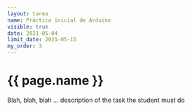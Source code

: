 ```yaml
---
layout: tarea
name: Práctica inicial de Arduino
visible: true
date: 2021-05-04
limit_date: 2021-05-15
my_order: 3
---
```


# {{ page.name }}

Blah, blah, blah ... description of the task the student must do